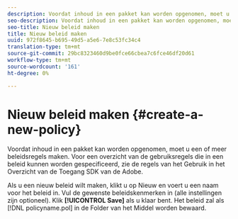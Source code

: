 ```yaml
---
description: Voordat inhoud in een pakket kan worden opgenomen, moet u een of meer beleidsregels maken. Voor een overzicht van de gebruiksregels die in een beleid kunnen worden gespecificeerd, zie de regels van het Gebruik in het Overzicht van de Toegang SDK van de Adobe.
seo-description: Voordat inhoud in een pakket kan worden opgenomen, moet u een of meer beleidsregels maken. Voor een overzicht van de gebruiksregels die in een beleid kunnen worden gespecificeerd, zie de regels van het Gebruik in het Overzicht van de Toegang SDK van de Adobe.
seo-title: Nieuw beleid maken
title: Nieuw beleid maken
uuid: 972f8645-b695-49d5-a5e6-7e8c53fc34c4
translation-type: tm+mt
source-git-commit: 29bc8323460d9be0fce66cbea7c6fce46df20d61
workflow-type: tm+mt
source-wordcount: '161'
ht-degree: 0%

---
```



# Nieuw beleid maken {#create-a-new-policy}

Voordat inhoud in een pakket kan worden opgenomen, moet u een of meer beleidsregels maken. Voor een overzicht van de gebruiksregels die in een beleid kunnen worden gespecificeerd, zie de regels van het Gebruik in het Overzicht van de Toegang SDK van de Adobe.

Als u een nieuw beleid wilt maken, klikt u op Nieuw en voert u een naam voor het beleid in. Vul de gewenste beleidskenmerken in (alle instellingen zijn optioneel). Klik **[!UICONTROL Save]** als u klaar bent. Het beleid zal als [!DNL policyname.pol] in de Folder van het Middel worden bewaard.

